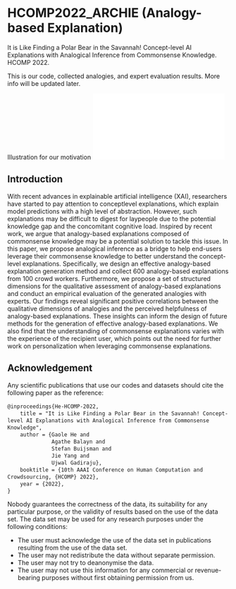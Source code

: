 # HCOMP2022_ARCHIE (Analogy-based Explanation)
It is Like Finding a Polar Bear in the Savannah! Concept-level AI Explanations with Analogical Inference from Commonsense Knowledge. HCOMP 2022.

This is our code, collected analogies, and expert evaluation results. More info will be updated later.

Illustration for our motivation
![motivation](asset/idea_overview.pdf)

## Introduction
With recent advances in explainable artificial intelligence (XAI), researchers have started to pay attention to conceptlevel explanations, which explain model predictions with a high level of abstraction. However, such explanations may be difficult to digest for laypeople due to the potential knowledge gap and the concomitant cognitive load. Inspired by recent work, we argue that analogy-based explanations composed of commonsense knowledge may be a potential solution to tackle this issue. In this paper, we propose analogical inference as a bridge to help end-users leverage their commonsense knowledge to better understand the concept-level explanations. Specifically, we design an effective analogy-based explanation generation method and collect 600 analogy-based explanations from 100 crowd workers. Furthermore, we propose a set of structured dimensions for the qualitative assessment of analogy-based explanations and conduct an empirical evaluation of the generated analogies with experts. Our findings reveal significant positive correlations between the qualitative dimensions of analogies and the perceived helpfulness of analogy-based explanations. These insights can inform the design of future methods for the generation of effective analogy-based explanations. We also find that the understanding of commonsense explanations varies with the experience of the recipient user, which points out the need for further work on personalization when leveraging commonsense explanations.

## Acknowledgement
Any scientific publications that use our codes and datasets should cite the following paper as the reference:
```
@inproceedings{He-HCOMP-2022,
    title = "It is Like Finding a Polar Bear in the Savannah! Concept-level AI Explanations with Analogical Inference from Commonsense Knowledge",
    author = {Gaole He and
              Agathe Balayn and
              Stefan Buijsman and
              Jie Yang and
              Ujwal Gadiraju},
    booktitle = {10th AAAI Conference on Human Computation and Crowdsourcing, {HCOMP} 2022},
    year = {2022},
}
```
Nobody guarantees the correctness of the data, its suitability for any particular purpose, or the validity of results based on the use of the data set. The data set may be used for any research purposes under the following conditions:
* The user must acknowledge the use of the data set in publications resulting from the use of the data set.
* The user may not redistribute the data without separate permission.
* The user may not try to deanonymise the data.
* The user may not use this information for any commercial or revenue-bearing purposes without first obtaining permission from us.